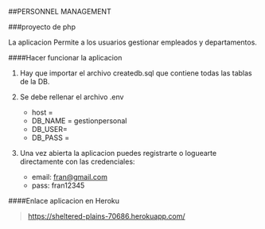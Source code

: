 ##PERSONNEL MANAGEMENT

###proyecto de php

La aplicacion Permite a los usuarios gestionar empleados y departamentos.

####Hacer funcionar la aplicacion

1. Hay que importar el archivo createdb.sql que contiene todas las tablas de la DB.
2. Se debe rellenar el archivo .env 
    - host = 
    - DB_NAME = gestionpersonal
    - DB_USER= 
    - DB_PASS = 
    
3. Una vez abierta la aplicacion puedes registrarte o loguearte directamente con las credenciales:
    - email: fran@gmail.com
    - pass: fran12345
    
####Enlace aplicacion en Heroku

>https://sheltered-plains-70686.herokuapp.com/ 

